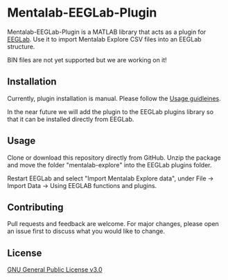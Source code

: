 # Mentalab-EEGLab-Plugin

Mentalab-EEGLab-Plugin is a MATLAB library that acts as a plugin for [EEGLab](https://sccn.ucsd.edu/eeglab/index.php). Use it to import Mentalab Explore CSV files into an EEGLab structure. 

BIN files are not yet supported but we are working on it!

## Installation

Currently, plugin installation is manual. Please follow the [Usage guidleines](#usage).

In the near future we will add the plugin to the EEGLab plugins library so that it can be installed directly from EEGLab.

## <a name="usage"></a> Usage

Clone or download this repository directly from GitHub. Unzip the package and move the folder "mentalab-explore" into the EEGLab plugins folder.

Restart EEGLab and select "Import Mentalab Explore data", under File -> Import Data -> Using EEGLAB functions and plugins.

## Contributing
Pull requests and feedback are welcome. For major changes, please open an issue first to discuss what you would like to change.

## License
[GNU General Public License v3.0](https://github.com/Nujanauss/Mentalab-EEGLab-Plugin/blob/master/LICENSE)

